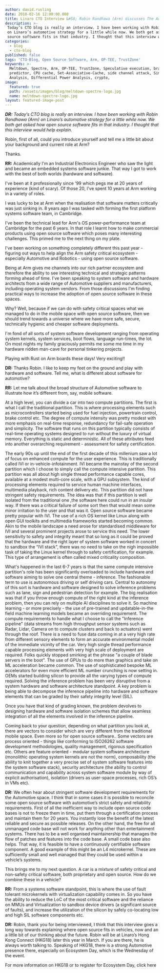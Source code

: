 ```yaml
---
author: david.rusling
date: 2018-02-16 12:00:00.000
title: Linaro CTO Interview &#58; Robin Randhawa (Arm) discusses The Automotive Industry and Open Source Software
description: >-
 Today’s CTO blog is really an interview. I have been working with Robin Randhawa (Arm)
 on Linaro’s automotive strategy for a little while now. We both get asked how open 
 source software fits in that industry. I thought that this interview would help explain.
categories:
  - blog
  - cto-blog
published: false
tags: 'CTO-Blog, Open Source Software, Arm, OP-TEE, TrustZone'
keywords: >-
  Meltdown, Spectre, Arm, OP-TEE, TrustZone, Speculative execution, branch
  predictor, CPU cache, Set-Associative-Cache, side channel attack, Simple Power
  Analysis, Differential Power Analysis, crypto,
image:
  featured: true
  path: /assets/images/blog/meltdown-spectre-logo.jpg
  name: meltdown-spectre-logo.jpg
layout: featured-image-post
---
```


_**DR:** Today’s CTO blog is really an interview. I have been working with Robin Randhawa (Arm) on Linaro’s automotive strategy for a little while now. We both get asked how open source software fits in that industry. I thought that this interview would help explain._

Robin, first of all, could you introduce yourself and tell me a little bit about your background and current role at Arm?

Thanks. 

**RR:** Academically I'm an Industrial Electronics Engineer who saw the light and became an embedded systems software junkie. That way I got to work with the best of both worlds (hardware and software).

I've been at it professionally since '99 which pegs me at 20 years of experience (kind of scary). Of those 20, I've spent 10 years at Arm working in a variety of roles. 

I was lucky to be at Arm when the realisation that software matters critically was just sinking in. 8 years ago I was tasked with forming the first platform systems software team, in Cambridge. 

I've been the technical lead for Arm's OS power-performance team at Cambridge for the past 6 years. In that role I learnt how to make commercial products using open source software which poses many interesting challenges. This primed me to the next thing on my plate.

I've been working on something completely different this past year - figuring out ways to help align the Arm safety critical ecosystem - especially Automotive and Robotics - using open source software. 

Being at Arm gives me channels into our rich partner ecosystem and therefore the ability to see interesting technical and strategic patterns forming ahead of time. I've been speaking to system software and hardware architects from a wide range of Automotive suppliers and manufacturers, including operating system vendors. From those discussions I'm finding practical ways to increase the adoption of open source software in these spaces.

Why? Well, because if we can do with safety critical spaces what we managed to do in the mobile space with open source software, then we should trend towards a universe where we have more safe, secure, technically hygienic and cheaper software deployments.

I'm fond of all sorts of system software development ranging from operating system kernels, system services, boot flows, language run-times, the lot. On most nights my family graciously permits me 
some me time in my hardware ridden man-cave for personal tinkering projects. 

Playing with Rust on Arm boards these days! Very exciting!!

**DR:** Thanks Robin. I like to keep my feet on the ground and play with hardware and software. Tell me, what is different about software for automotive?

**RR:** Let me talk about the broad structure of Automotive software to illustrate how it’s different from, say, mobile software.

At a high level, you can divide a car into two compute partitions. The first is what I call the traditional partition. This is where processing elements such as microcontrollers started being used for fuel injection, powertrain control, brake control etc. The degree of compute intensity was pretty modest with more emphasis on real-time response, redundancy for fail-safe operation and simplicity. The software that runs on this partition typically consists of real-time operating systems designed to run without the luxury of virtual memory. Everything is static and deterministic. All of these attributes feed into another overarching requirement - assessment for safety certification.

The early 90s up until the end of the first decade of this millenium saw a lot of focus on enhanced compute for the user experience. This is traditionally called IVI or in-vehicle-infotainment. IVI became 
the mainstay of the second partition which I choose to simply call the compute intensive partition. This partition was all about high single thread performance capable cores, available at a modest 
multi-core scale, with a GPU subsystem. The kind of processing elements required to service human machine interfaces, multimedia playback, rich content delivery etc. This partition did not have 
stringent safety requirements. The idea was that if this partition is well isolated from the traditional one ,the software here could run in an insular way. If there was a critical failure of some sort then 
that would mean some minor irritation to the user and that was it. Open source software became pretty popular with IVI. The use of a rich OS kernel like Linux along with open GUI toolkits and 
multimedia frameworks started becoming common. Akin to the mobile landscape a need arose for standardised middleware for IVI and several prominent projects arose to service this need. The lower 
sensitivity to safety and integrity meant that so long as it could be proved that the hardware and the right layer of system software worked in concert to sandbox the "IVI stack", there was no need to 
take on the nigh impossible task of taking the Linux kernel through to safety certification, for example. This type of arrangement is often called mixed criticality composition.

What's happened in the last 6-7 years is that the same compute intensive partition's role has been significantly overloaded to include hardware and software aiming to solve one central theme - inference. The fashionable term to use is autonomous driving or self driving cars. Central to autonomy of this sort is hardware and software designed to solve inference problems such as lane, sign and 
pedestrian detection for example. The big realisation was that if you throw enough compute of the right kind at the inference problem, then you can rely on multiple AI disciplines to solve it. So machine 
learning - or more precisely - the use of pre-trained and updatable-in-the field machine learning models became an overriding requirement. The compute requirements to handle what I choose to 
call the "Inference pipeline" (data streams from high throughput sensor systems such as Radar, Lidar, Camera on to compute clusters and back to actuators) went through the roof. There is a need to 
fuse data coming in at a very high rate from different sensory elements to form an accurate environmental model of the immediate vicinity of the car. Very high single thread performance capable processing elements with very high scale of deployment are required. Folks quickly stopped smirking at the phrase "a couple of blade servers in the boot". The use of GPUs to do more than graphics and take on ML acceleration became common. The use of sophisticated bespoke ML accelerators for even more efficient ML number crunching is now setting in. OEMs started building silicon to provide all the varying types of compute required. Solving the inference problem has been very disruptive from a system hardware and software architecture standpoint. A key problem is being able to decompose the inference pipeline into hardware and software elements that can be graded by their safety 
integrity level (SIL).

Once you have that kind of grading known, the problem devolves to designing hardware and software isolation schemes that allow seamless integration of all the elements involved in the inference 
pipeline.

Coming back to your question, depending on what partition you look at, there are vectors to consider which are very different from the traditional mobile space. Even more so for open source software.. Some vectors are process oriented - things like conforming to ISO26262 software development methodologies, quality management, rigorous specification etc. Others are feature oriented - modular system software architecture (monolithic operating system kernels are not the norm), composability (the ability to knit together a very precise set of system software features into the system software stack), security architecture (the ability to control communication and capability across system software module by way of explicit authorisation), isolation (drivers as user-space processes, rich OS’s in VMs etc).

**DR:** We often hear about stringent software development requirements for the Automotive space. I think that in some cases it is possible to reconcile some open source software with automotive’s strict safety and reliability requirements. First of all the inefficient way to include open source code bases is not to freeze them in time, put them through a certification process and maintain them for 20 years. You instantly lose the benefit of the latest reliable and secure as possible releases. On the other hand, the free for all unmanaged code base will not work for anything other than entertainment systems. There has to be a well organised maintainership that manages the flow of patches and features into the code base. A small code base also helps. That way, it is feasible to have a continuously certifiable software component. A good example of this might be an L4 microkernel. These are sufficiently small and well managed that they could be used within a vehicle’s systems.

This brings me to my next question. A car is a mixture of safety critical and non-safety critical software, both proprietary and open source. How do we combine these in a vehicle?

**RR:** From a systems software standpoint, this is where the use of fault tolerant microkernels with virtualization capability comes in. So you have the ability to reduce the LoC of the most critical software and the reliance on MMUs and Virtualization to sandbox device drivers (a significant source of faults), and increase the utilization of the silicon by safely co-locating low and high SIL software 
components etc.

**DR:** Robin, thank you for being interviewed, I think that this interview goes a long way towards explaining where open source fits in vehicles, now and an a little bit of our thinking about the future. Robin will be at Linaro’s Hong Kong Connect (HKG18) later this year in March. If you are there, he is always worth talking to. Speaking of HKG18, there is a strong Automotive presence there, especially on Ecosystem Day, which is the Wednesday of the event.


For more information on HKG18 or to register for Ecosystem Day, click here
